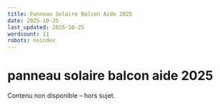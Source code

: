 ```yaml
---
title: Panneau Solaire Balcon Aide 2025
date: 2025-10-25
last_updated: 2025-10-25
wordcount: 11
robots: noindex
---
```


# panneau solaire balcon aide 2025

Contenu non disponible – hors sujet.